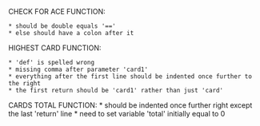 

CHECK FOR ACE FUNCTION:

    * should be double equals '=='
    * else should have a colon after it


HIGHEST CARD FUNCTION:

    * 'def' is spelled wrong
    * missing comma after parameter 'card1'
    * everything after the first line should be indented once further to the right
    * the first return should be 'card1' rather than just 'card'


CARDS TOTAL FUNCTION:
    * should be indented once further right except the last 'return' line
    * need to set variable 'total' initially equal to 0

    